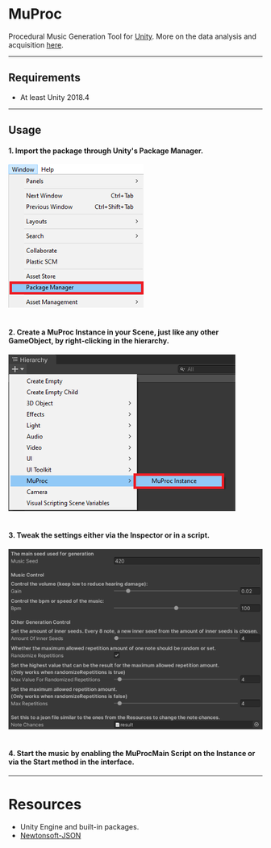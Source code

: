 ﻿# MuProc
Procedural Music Generation Tool for [Unity](https://unity.com/).
More on the data analysis and acquisition [here](https://github.com/kinasch/MuProc/tree/main/data_acquisition).

---

## Requirements

* At least Unity 2018.4

---

## Usage

#### 1. Import the package through Unity's Package Manager.
![Navigate to Windows/Package Manager in Unity to find the Unity Package Manager](/readme_resources/upm.png)
<br></br>
#### 2. Create a MuProc Instance in your Scene, just like any other GameObject, by right-clicking in the hierarchy.
![Create new MuProc Instance via the Hierarchy Context Menu](/readme_resources/new_instance.png)
<br></br>
#### 3. Tweak the settings either via the Inspector or in a script.
![Feature Overview in Unity Inspector](/readme_resources/feature_overview.png)
<br></br>
#### 4. Start the music by enabling the MuProcMain Script on the Instance or via the Start method in the interface.

---

# Resources

* Unity Engine and built-in packages.
* [Newtonsoft-JSON](https://www.newtonsoft.com/json)